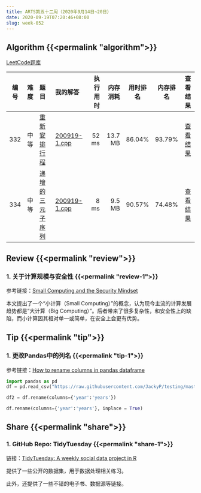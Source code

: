 ```yaml
---
title: ARTS第五十二周（2020年9月14日~20日）
date: 2020-09-19T07:20:46+08:00
slug: week-052
---
```


## Algorithm {{<permalink "algorithm">}}

[LeetCode题库](https://leetcode-cn.com/problemset/all/)

| 编号 | 难度 | 题目 | 我的解答 | 执行用时 | 内存消耗 | 用时排名 | 内存排名 | 查看结果 |
|:----:|:----:|:-----|:---------|---------:|---------:|:--------:|:--------:|:--------:|
| 332 | 中等 | [重新安排行程](https://leetcode-cn.com/problems/reconstruct-itinerary/) | [200919-1.cpp](https://github.com/yanlinlin82/leetcode/blob/master/00332_reconstruct-itinerary/200919-1.cpp) | 52 ms | 13.7 MB | 86.04% | 93.79% | [查看结果](https://leetcode-cn.com/submissions/detail/109399307/) |
| 334 | 中等 | [递增的三元子序列](https://leetcode-cn.com/problems/increasing-triplet-subsequence/) | [200919-1.cpp](https://github.com/yanlinlin82/leetcode/blob/master/00334_increasing-triplet-subsequence/200919-1.cpp) | 8 ms | 9.5 MB | 90.57% | 74.48% | [查看结果](https://leetcode-cn.com/submissions/detail/109399752/) |

## Review {{<permalink "review">}}

### 1. 关于计算规模与安全性 {{<permalink "review-1">}}

参考链接：[Small Computing and the Security Mindset](http://www.lord-enki.net/medium-backup/2020-09-18_Small-Computing-and-the-Security-Mindset-821dfb512aa7.html)

本文提出了一个“小计算（Small Computing）”的概念，认为现今主流的计算发展趋势都是“大计算（Big Computing）”。后者带来了很多复杂性，和安全性上的缺陷，而小计算因其相对单一或简单，在安全上会更有优势。

## Tip {{<permalink "tip">}}

### 1. 更改Pandas中的列名 {{<permalink "tip-1">}}

参考链接：[How to rename columns in pandas dataframe](https://www.listendata.com/2020/09/How-to-rename-columns-in-Pandas.html)

```python
import pandas as pd
df = pd.read_csv("https://raw.githubusercontent.com/JackyP/testing/master/datasets/nycflights.csv", usecols=range(1,17))

df2 = df.rename(columns={'year':'years'})

df.rename(columns={'year':'years'}, inplace = True)
```

## Share {{<permalink "share">}}

### 1. GitHub Repo: TidyTuesday {{<permalink "share-1">}}

链接：[TidyTuesday: A weekly social data project in R](https://github.com/rfordatascience/tidytuesday)

提供了一些公开的数据集，用于数据处理相关练习。

此外，还提供了一些不错的电子书、数据源等链接。
